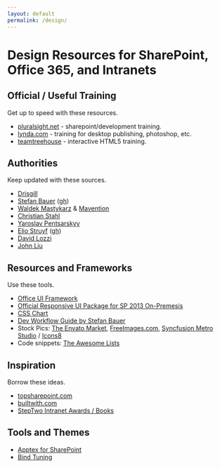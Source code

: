 ```yaml
---
layout: default
permalink: /design/
---
```

# Design Resources for SharePoint, Office 365, and Intranets

## Official / Useful Training

Get up to speed with these resources.

*   [pluralsight.net](http://pluralsight.net) - sharepoint/development training.
*   [lynda.com](http://lynda.com) - training for desktop publishing, photoshop, etc.
*   [teamtreehouse](http://teamtreehouse.com) - interactive HTML5 training.

## Authorities

Keep updated with these sources.

*   [Drisgill](http://blog.drisgill.com) 
*   [Stefan Bauer](http://n8d.at) ([gh](https://github.com/StfBauer?tab=repositories))
*   [Waldek Mastykarz](http://blog.mastykarz.nl) & [Mavention](http://www.mavention.com/blog)
*   [Christian Stahl](http://chrisstahl.wordpress.com)
*   [Yaroslav Pentsarskyy](http://www.sharemuch.com)
*   [Elio Struyf](http://www.eliostruyf.com/) ([gh](https://github.com/estruyf))
*   [David Lozzi](https://davidlozzi.com/)
*   [John Liu](http://johnliu.net)

## Resources and Frameworks

Use these tools.

*   [Office UI Framework](https://blogs.office.com/2015/08/31/introducing-office-ui-fabric-your-key-to-designing-add-ins-for-office/)
*   [Official Responsive UI Package for SP 2013 On-Premesis](https://dev.office.com/blogs/announcing-responsive-ui-package-for-sharepoint-on-premises-2013-2016)
*   [CSS Chart](http://sharepointexperience.com/csschart/csschart.html)
*   [Dev Workflow Guide by Stefan Bauer](http://www.n8d.at/blog/how-i-develop-in-sharepoint-and-office-365-now/)
*   Stock Pics: [The Envato Market](https://market.envato.com/), [FreeImages.com](http://freeimages.com), [Syncfusion Metro Studio](https://www.syncfusion.com/downloads/metrostudio) / [Icons8](https://icons8.com/)
*   Code snippets: [The Awesome Lists](https://github.com/sindresorhus/awesome)

## Inspiration

Borrow these ideas.

*   [topsharepoint.com](http://www.topsharepoint.com/)
*   [builtwith.com](http://builtwith.com/)
*   [StepTwo Intranet Awards / Books](http://www.steptwo.com.au/)


## Tools and Themes

*   [Apptex for SharePoint](http://spapptex.com/)
*   [Bind Tuning](http://bindtuning.com)